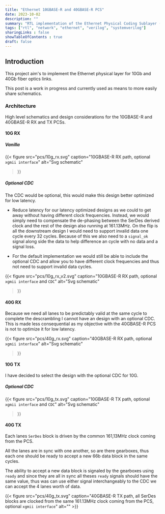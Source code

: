 ```yaml
---
title: "Ethernet 10GBASE-R and 40GBASE-R PCS"
date: 2023-10-02
description: ""
summary: "RTL implementation of the Ethernet Physical Coding Sublayer (PCS) for 10Gb and 40Gb fiber optics."
tags: ["rtl", "network", "ethernet", "verilog", "systemverilog"]
sharingLinks : false
showTableOfContents : true
draft: false
---
```


## Introduction

This project aim's to implement the Ethernet physical layer for 10Gb and 40Gb fiber optics links.

This post is a work in progress and currently used as means to more easily share
schematics.

### Architecture

High level schematics and design considerations for the 10GBASE-R and 40GBASE-R RX and TX PCSs.

#### 10G RX

##### **Vanilla** 
 
{{< figure
    src="pcs/10g_rx.svg"
    caption="10GBASE-R RX path, optional `xgmii interface`"
    alt="Svg schematic"
>}}

##### **Optional CDC**

The CDC would be optional, this would make this design better optimized for low latency.

-  Reduce latency for our latency optimized designs as we could to get away without having different clock frequencies.
    Instead, we would simply need to compensate the de-phasing between the SerDes derived clock and the rest of the
    design also running at 161.13MHz. 
    On the flip is all the downstream design I would need to support invalid
    data one cycle every 32 cycles. Because of this we also need to a `signal_ok` signal along side the
    data to help difference an cycle with no data and a signal loss. 

- For the default implementation we would still be able to include the optional CDC and allow you to 
    have different clock frequencies and thus not need to support invalid data cycles.


{{< figure
    src="pcs/10g_rx_v2.svg"
    caption="10GBASE-R RX path, optional `xgmii interface` and `CDC`"
    alt="Svg schematic"
>}}

#### 40G RX

Because we need all lanes to be predictably valid at the same cycle to complete the
descrambling I cannot have an design with an optional CDC.
This is made less consequential as my objective with the 40GBASE-R PCS is not to optimize it 
for low latency.

{{< figure
    src="pcs/40g_rx.svg"
    caption="40GBASE-R RX path, optional `xgmii interface`"
    alt="Svg schematic"
>}}


#### 10G TX

I have decided to select the design with the optional CDC for 10G.
##### **Optional CDC**

{{< figure
    src="pcs/10g_tx.svg"
    caption="10GBASE-R TX path, optional `xgmii interface` and `CDC`"
    alt="Svg schematic"
>}}

#### 40G TX

Each lanes `SerDes` block is driven by the common 161,13MHz clock coming from the PCS.

All the lanes are in sync with one another, so are there gearboxes, thus each one should be
ready to accept a new 66b data block in the same cycles. 

The ability to accept a new data block is
signaled by the gearboxes using `ready` and since they are all in sync all theses `ready` signals should
have the same value, thus was can use either signal interchangeably to the CDC we can accept the 4 lanes worth of data.

{{< figure
    src="pcs/40g_tx.svg"
    caption="40GBASE-R TX path, all SerDes blocks are clocked from the same 161.13MHz clock coming from the PCS, optional `xgmii interface`"
    alt=""
    >}}



